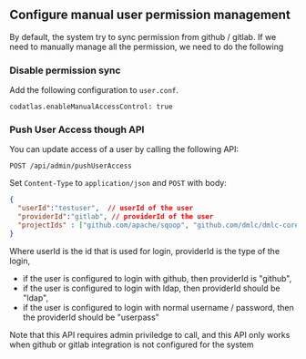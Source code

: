 ## Configure manual user permission management

By default, the system try to sync permission from github / gitlab. If we need to manually manage all the permission, we need to do the following

### Disable permission sync

Add the following configuration to `user.conf`.

```
codatlas.enableManualAccessControl: true
```

### Push User Access though API

You can update access of a user by calling the following API:

```
POST /api/admin/pushUserAccess
```

Set `Content-Type` to `application/json` and `POST` with body:

```json
{
  "userId":"testuser",  // userId of the user
  "providerId":"gitlab", // providerId of the user
  "projectIds" : ["github.com/apache/sqoop", "github.com/dmlc/dmlc-core"] //projectIds of the repos the user can access
}
```

Where userId is the id that is used for login, providerId is the type of the login,
* if the user is configured to login with github, then providerId is "github",
* if the user is configured to login with ldap, then providerId should be "ldap",
* if the user is configured to login with normal username / password, then the providerId should be "userpass"

Note that this API requires admin priviledge to call, and this API only works when github or gitlab integration is not configured
for the system